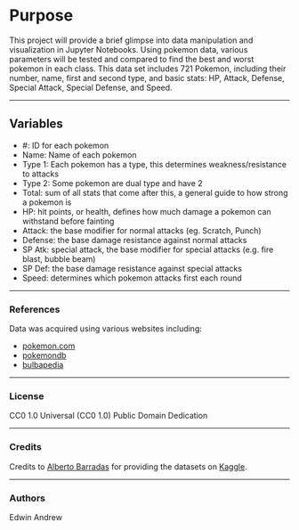 # Purpose
   This project will provide a brief glimpse into data manipulation and visualization in Jupyter Notebooks. Using pokemon data, various parameters will be tested and compared to find the best and worst pokemon in each class. This data set includes 721 Pokemon, including their number, name, first and second type, and basic stats: HP, Attack, Defense, Special Attack, Special Defense, and Speed.
   ___
## Variables
- #: ID for each pokemon
- Name: Name of each pokemon
- Type 1: Each pokemon has a type, this determines weakness/resistance to attacks
- Type 2: Some pokemon are dual type and have 2
- Total: sum of all stats that come after this, a general guide to how strong a pokemon is
- HP: hit points, or health, defines how much damage a pokemon can withstand before fainting
- Attack: the base modifier for normal attacks (eg. Scratch, Punch)
- Defense: the base damage resistance against normal attacks
- SP Atk: special attack, the base modifier for special attacks (e.g. fire blast, bubble beam)
- SP Def: the base damage resistance against special attacks
- Speed: determines which pokemon attacks first each round
___

### References
Data was acquired using various websites including:

- [pokemon.com](http://www.pokemon.com/us/pokedex/)
- [pokemondb](http://pokemondb.net/pokedex)
- [bulbapedia](http://bulbapedia.bulbagarden.net/wiki/List_of_Pok%C3%A9mon_by_National_Pok%C3%A9dex_number)
___
### License
CC0 1.0 Universal (CC0 1.0)
Public Domain Dedication
___
### Credits
Credits to [Alberto Barradas](https://www.kaggle.com/abcsds) for providing the datasets on [Kaggle](https://www.kaggle.com/).
___
### Authors
Edwin Andrew
